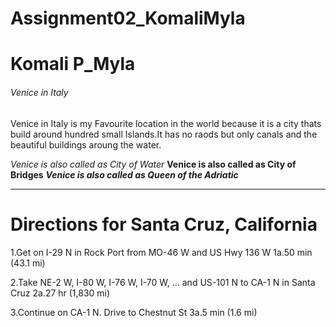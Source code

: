 # Assignment02_KomaliMyla

# Komali P_Myla
###### Venice in Italy 

Venice in Italy is my Favourite location in the world because it is a city thats build around hundred small Islands.It has no raods but only canals and the beautiful buildings aroung the water.

*Venice is also called as City of Water*
**Venice is also called as City of Bridges**
***Venice is also called as Queen of the Adriatic***

*****
# Directions for Santa Cruz, California
1.Get on I-29 N in Rock Port from MO-46 W and US Hwy 136 W
1a.50 min (43.1 mi)

2.Take NE-2 W, I-80 W, I-76 W, I-70 W, ... and US-101 N to CA-1 N in Santa Cruz
2a.27 hr (1,830 mi)

3.Continue on CA-1 N. Drive to Chestnut St
3a.5 min (1.6 mi)


